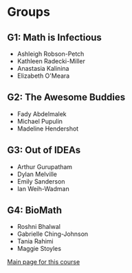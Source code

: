 # Groups

## G1: Math is Infectious

- Ashleigh Robson-Petch
- Kathleen Radecki-Miller
- Anastasia Kalinina
- Elizabeth O'Meara

## G2: The Awesome Buddies

- Fady Abdelmalek
- Michael Pupulin
- Madeline Hendershot

## G3: Out of IDEAs

- Arthur Gurupatham
- Dylan Melville
- Emily Sanderson
- Ian Weih-Wadman

## G4: BioMath

- Roshni Bhalwal
- Gabrielle Ching-Johnson
- Tania Rahimi
- Maggie Stoyles

[Main page for this course](.)
